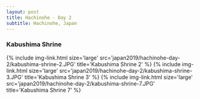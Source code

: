 ```yaml
---
layout: post
title: Hachinohe - Day 2
subtitle: Hachinohe, Japan
---
```


### Kabushima Shrine

<columns>
  <onecolumn class="margined">
    {% include img-link.html size='large' src='japan2019/hachinohe-day-2/kabushima-shrine-2.JPG' title='Kabushima Shrine 2' %}
    {% include img-link.html size='large' src='japan2019/hachinohe-day-2/kabushima-shrine-3.JPG' title='Kabushima Shrine 3' %}
    {% include img-link.html size='large' src='japan2019/hachinohe-day-2/kabushima-shrine-7.JPG' title='Kabushima Shrine 7' %}
    </onecolumn>
</columns>
